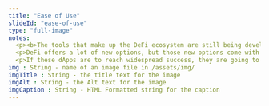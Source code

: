 ```yaml
--- 
title: "Ease of Use"
slideId: "ease-of-use"
type: "full-image"
notes: 
  <p><b>The tools that make up the DeFi ecosystem are still being developed. While they are not the most intuitive applications, they are well on their way.</b></p>
  <p>DeFi offers a lot of new options, but those new options come with the typical problems that face new innovations. Once the dApp's concept has been proven, it often takes some time to enhance the user experience. Most DeFi apps were very confusing to use when they were first released. However, as the ecosystem has developed, these dApps have become gradually easier to use.</p>
  <p>If these dApps are to reach widespread success, they are going to have to become seamless to use. Once these dApps become as simple to use as a centralized banking or money transfer app, like PayPal, users will gradually become part of the ecosystem because of all of the benefits DeFi has to offer.</p>
img : String - name of an image file in /assets/img/
imgTitle : String - the title text for the image
imgAlt : String - the Alt text for the image
imgCaption : String - HTML Formatted string for the caption
---
```

